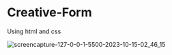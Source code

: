 # Creative-Form
Using html and css

![screencapture-127-0-0-1-5500-2023-10-15-02_46_15](https://github.com/anjanadave/Creative-Form/assets/138798176/5d8e7e62-f59f-44a9-92bf-78e12ec51ed5)

